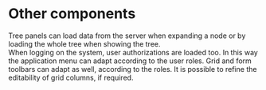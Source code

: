# Other components

Tree panels can load data from the server when expanding a node or by loading the whole tree when showing the tree.  
When logging on the system, user authorizations are loaded too. In this way the application menu can adapt according to the user roles. Grid and form toolbars can adapt as well, according to the roles. It is possible to refine the editability of grid columns, if required.

